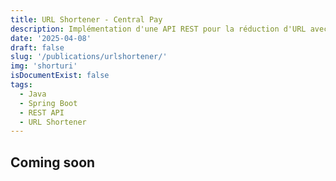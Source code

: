 ```yaml
---
title: URL Shortener - Central Pay
description: Implémentation d'une API REST pour la réduction d'URL avec redirection.
date: '2025-04-08'
draft: false
slug: '/publications/urlshortener/'
img: 'shorturi'
isDocumentExist: false
tags:
  - Java
  - Spring Boot
  - REST API
  - URL Shortener
---
```


## Coming soon